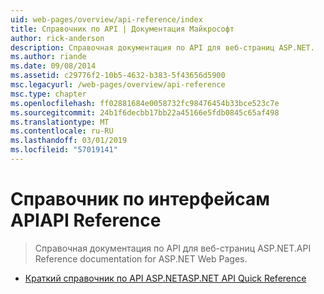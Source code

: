 ```yaml
---
uid: web-pages/overview/api-reference/index
title: Справочник по API | Документация Майкрософт
author: rick-anderson
description: Справочная документация по API для веб-страниц ASP.NET.
ms.author: riande
ms.date: 09/08/2014
ms.assetid: c29776f2-10b5-4632-b383-5f43656d5900
msc.legacyurl: /web-pages/overview/api-reference
msc.type: chapter
ms.openlocfilehash: ff02881684e0058732fc98476454b33bce523c7e
ms.sourcegitcommit: 24b1f6decbb17bb22a45166e5fdb0845c65af498
ms.translationtype: MT
ms.contentlocale: ru-RU
ms.lasthandoff: 03/01/2019
ms.locfileid: "57019141"
---
```

<a name="api-reference"></a><span data-ttu-id="2648c-103">Справочник по интерфейсам API</span><span class="sxs-lookup"><span data-stu-id="2648c-103">API Reference</span></span>
====================
> <span data-ttu-id="2648c-104">Справочная документация по API для веб-страниц ASP.NET.</span><span class="sxs-lookup"><span data-stu-id="2648c-104">API Reference documentation for ASP.NET Web Pages.</span></span>


- [<span data-ttu-id="2648c-105">Краткий справочник по API ASP.NET</span><span class="sxs-lookup"><span data-stu-id="2648c-105">ASP.NET API Quick Reference</span></span>](asp-net-web-pages-api-reference.md)
